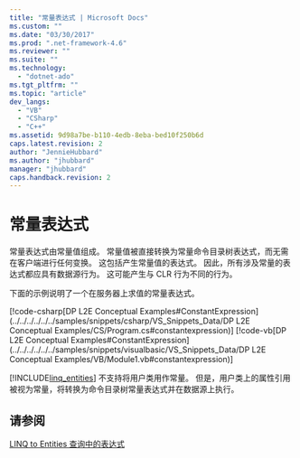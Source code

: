 ```yaml
---
title: "常量表达式 | Microsoft Docs"
ms.custom: ""
ms.date: "03/30/2017"
ms.prod: ".net-framework-4.6"
ms.reviewer: ""
ms.suite: ""
ms.technology: 
  - "dotnet-ado"
ms.tgt_pltfrm: ""
ms.topic: "article"
dev_langs: 
  - "VB"
  - "CSharp"
  - "C++"
ms.assetid: 9d98a7be-b110-4edb-8eba-bed10f250b6d
caps.latest.revision: 2
author: "JennieHubbard"
ms.author: "jhubbard"
manager: "jhubbard"
caps.handback.revision: 2
---
```

# 常量表达式
常量表达式由常量值组成。  常量值被直接转换为常量命令目录树表达式，而无需在客户端进行任何变换。  这包括产生常量值的表达式。  因此，所有涉及常量的表达式都应具有数据源行为。  这可能产生与 CLR 行为不同的行为。  
  
 下面的示例说明了一个在服务器上求值的常量表达式。  
  
 [!code-csharp[DP L2E Conceptual Examples#ConstantExpression](../../../../../../samples/snippets/csharp/VS_Snippets_Data/DP L2E Conceptual Examples/CS/Program.cs#constantexpression)]
 [!code-vb[DP L2E Conceptual Examples#ConstantExpression](../../../../../../samples/snippets/visualbasic/VS_Snippets_Data/DP L2E Conceptual Examples/VB/Module1.vb#constantexpression)]  
  
 [!INCLUDE[linq_entities](../../../../../../includes/linq-entities-md.md)] 不支持将用户类用作常量。  但是，用户类上的属性引用被视为常量，将转换为命令目录树常量表达式并在数据源上执行。  
  
## 请参阅  
 [LINQ to Entities 查询中的表达式](../../../../../../docs/framework/data/adonet/ef/language-reference/expressions-in-linq-to-entities-queries.md)